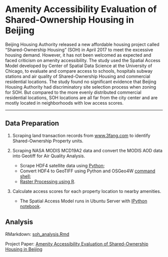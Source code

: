 # Amenity Accessibility Evaluation of Shared-Ownership Housing in Beijing

Beijing Housing Authority released a new affordable housing project called “Shared-Ownership Housing” (SOH) in April 2017 to meet the excessive housing demand. However, it has not been welcomed as expected and faced criticism on amenity accessibility. The study used the Spatial Access Model developed by Center of Spatial Data Science at the University of Chicago, to evaluate and compare access to schools, hospitals subway stations and air quality of Shared-Ownership Housing and commercial residential locations. The study found no significant evidence that Beijing Housing Authority had discriminatory site selection process when zoning for SOH. But compared to the more evenly distributed commercial residential locations, SOH locations are all far from the city center and are mostly located in neighborhoods with low access scores.

--- 

## Data Preparation 

1. Scraping land transaction records from www.3fang.com to identify Shared-Ownership Property units.

2. Scraping NASA MODIS MCD19A2 data and convert the MODIS AOD data into Geotiff for Air Quality Analysis.
    * Scrape HDF4 satellite data using [Python](../blob/master/hdf_processing/hdf-scrape.py);
    * Convert HDF4 to GeoTIFF using Python and OSGeo4W [command shell](../blob/master/hdf_processing/hdf-geotiff.py);
    * [Raster Processing using R](../blob/master/hdf_processing/bj_aod_estimates.R).

3. Calculate access scores for each property location to nearby amenities.
    * The Spatial Access Model runs in Ubuntu Server with [IPython notebook](..blob/master/hdf_processing/hdf-scrape.py).

## Analysis
RMarkdown: [soh_analysis.Rmd](../blob/master/soh_analysis.Rmd)

Project Paper: [Amenity Accessibility Evaluation of Shared-Ownership Housing in Beijing](../blob/master/location_analysis_soh_beijing_sihanmao.pdf)
